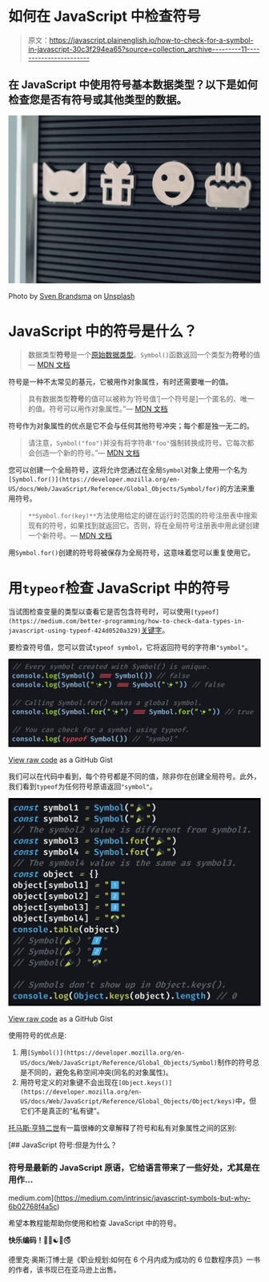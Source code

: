 # 如何在 JavaScript 中检查符号

> 原文：<https://javascript.plainenglish.io/how-to-check-for-a-symbol-in-javascript-30c3f294ea65?source=collection_archive---------11----------------------->

## 在 JavaScript 中使用符号基本数据类型？以下是如何检查您是否有符号或其他类型的数据。

![](img/4f0b63c43e6a2959eecf2ddbcb3cfbad.png)

Photo by [Sven Brandsma](https://unsplash.com/@seffen99?utm_source=medium&utm_medium=referral) on [Unsplash](https://unsplash.com?utm_source=medium&utm_medium=referral)

# JavaScript 中的符号是什么？

> 数据类型**符号**是一个[原始数据类型](https://developer.mozilla.org/en-US/docs/Glossary/Primitive)。`Symbol()`函数返回一个类型为**符号**的值— [MDN 文档](https://developer.mozilla.org/en-US/docs/Web/JavaScript/Reference/Global_Objects/Symbol)

符号是一种不太常见的基元，它被用作对象属性，有时还需要唯一的值。

> 具有数据类型**符号**的值可以被称为‘符号值’[一个符号是]一个匿名的、唯一的值。符号可以用作对象属性。”— [MDN 文档](https://developer.mozilla.org/en-US/docs/Web/JavaScript/Reference/Global_Objects/Symbol)

符号作为对象属性的优点是它不会与任何其他符号冲突；每个都是独一无二的。

> 请注意，`Symbol("foo")`并没有将字符串`"foo"`强制转换成符号。它每次都会创造一个新的符号。”— [MDN 文档](https://developer.mozilla.org/en-US/docs/Web/JavaScript/Reference/Global_Objects/Symbol)

您可以创建一个全局符号，这将允许您通过在全局`Symbol`对象上使用一个名为`[Symbol.for()](https://developer.mozilla.org/en-US/docs/Web/JavaScript/Reference/Global_Objects/Symbol/for)`的方法来重用符号。

> `**Symbol.for(key)**`方法使用给定的键在运行时范围的符号注册表中搜索现有的符号，如果找到就返回它。否则，将在全局符号注册表中用此键创建一个新符号。— [MDN 文档](https://developer.mozilla.org/en-US/docs/Web/JavaScript/Reference/Global_Objects/Symbol/for)

用`Symbol.for()`创建的符号将被保存为全局符号，这意味着您可以重复使用它。

# 用`typeof`检查 JavaScript 中的符号

当试图检查变量的类型以查看它是否包含符号时，可以使用`[typeof](https://medium.com/better-programming/how-to-check-data-types-in-javascript-using-typeof-424d0520a329)`[关键字](https://medium.com/better-programming/how-to-check-data-types-in-javascript-using-typeof-424d0520a329)。

要检查符号值，您可以尝试`typeof symbol`，它将返回符号的字符串`"symbol"`。

![](img/1099b7a83839638ccf3b4cf00e3842c3.png)

[View raw code](https://gist.github.com/DoctorDerek/77943326fbd8dd204ee714c34675eea5) as a GitHub Gist

我们可以在代码中看到，每个符号都是不同的值，除非你在创建全局符号。此外，我们看到`typeof`为任何符号原语返回`"symbol"`。

![](img/b72e57195df6789d34fa222cc326534d.png)

[View raw code](https://gist.github.com/DoctorDerek/77943326fbd8dd204ee714c34675eea5) as a GitHub Gist

使用符号的优点是:

1.  用`[Symbol()](https://developer.mozilla.org/en-US/docs/Web/JavaScript/Reference/Global_Objects/Symbol)`制作的符号总是不同的，避免名称空间冲突(同名的对象属性)。
2.  用符号定义的对象键不会出现在`[Object.keys()](https://developer.mozilla.org/en-US/docs/Web/JavaScript/Reference/Global_Objects/Object/keys)`中，但它们不是真正的“私有键”。

[托马斯·亨特二世](https://medium.com/u/ac187d616e0b?source=post_page-----30c3f294ea65--------------------------------)有一篇很棒的文章解释了符号和私有对象属性之间的区别:

[](https://medium.com/intrinsic/javascript-symbols-but-why-6b02768f4a5c) [## JavaScript 符号:但是为什么？

### 符号是最新的 JavaScript 原语，它给语言带来了一些好处，尤其是在用作…

medium.com](https://medium.com/intrinsic/javascript-symbols-but-why-6b02768f4a5c) 

希望本教程能帮助你使用和检查 JavaScript 中的符号。

**快乐编码！**🔕🔣☯🎯🚭

德里克·奥斯汀博士是《职业规划:如何在 6 个月内成为成功的 6 位数程序员》一书的作者，该书现已在亚马逊上出售。